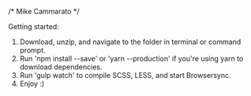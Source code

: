 /* Mike Cammarato */

Getting started:

1. Download, unzip, and navigate to the folder in terminal or command prompt.
2. Run 'npm install --save' or 'yarn --production' if you're using yarn to download dependencies.
3. Run 'gulp watch' to compile SCSS, LESS, and start Browsersync.
4. Enjoy :)
